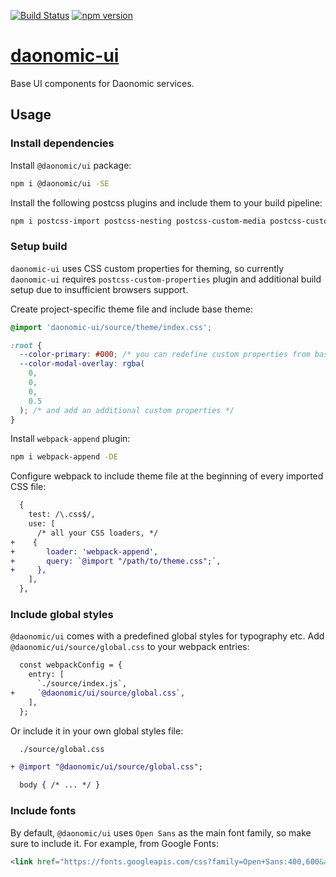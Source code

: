 [![Build Status](https://travis-ci.org/daonomic/daonomic-ui.svg?branch=master)](https://travis-ci.org/daonomic/daonomic-ui) [![npm version](https://badge.fury.io/js/%40daonomic%2Fui.svg)](https://badge.fury.io/js/%40daonomic%2Fui)

# [daonomic-ui](https://daonomic.github.io/daonomic-ui/)

Base UI components for Daonomic services.

## Usage

### Install dependencies

Install `@daonomic/ui` package:

```bash
npm i @daonomic/ui -SE
```

Install the following postcss plugins and include them to your build pipeline:

```bash
npm i postcss-import postcss-nesting postcss-custom-media postcss-custom-properties postcss-calc postcss-color-function postcss-flexbugs-fixes autoprefixer -DE
```

### Setup build

`daonomic-ui` uses CSS custom properties for theming, so currently `daonomic-ui` requires `postcss-custom-properties` plugin and additional build setup due to insufficient browsers support.

Create project-specific theme file and include base theme:

```css
@import 'daonomic-ui/source/theme/index.css';

:root {
  --color-primary: #000; /* you can redefine custom properties from base theme */
  --color-modal-overlay: rgba(
    0,
    0,
    0,
    0.5
  ); /* and add an additional custom properties */
}
```

Install `webpack-append` plugin:

```bash
npm i webpack-append -DE
```

Configure webpack to include theme file at the beginning of every imported CSS file:

```diff
  {
    test: /\.css$/,
    use: [
      /* all your CSS loaders, */
+    {
+       loader: 'webpack-append',
+       query: `@import "/path/to/theme.css";`,
+     },
    ],
  },
```

### Include global styles

`@daonomic/ui` comes with a predefined global styles for typography etc. Add `@daonomic/ui/source/global.css` to your webpack entries:

```diff
  const webpackConfig = {
    entry: [
      `./source/index.js`,
+     `@daonomic/ui/source/global.css`,
    ],
  };
```

Or include it in your own global styles file:

```diff
  ./source/global.css

+ @import "@daonomic/ui/source/global.css";

  body { /* ... */ }
```

### Include fonts

By default, `@daonomic/ui` uses `Open Sans` as the main font family, so make sure to include it. For example, from Google Fonts:

```html
<link href="https://fonts.googleapis.com/css?family=Open+Sans:400,600&amp;subset=cyrillic" rel="stylesheet">
```
